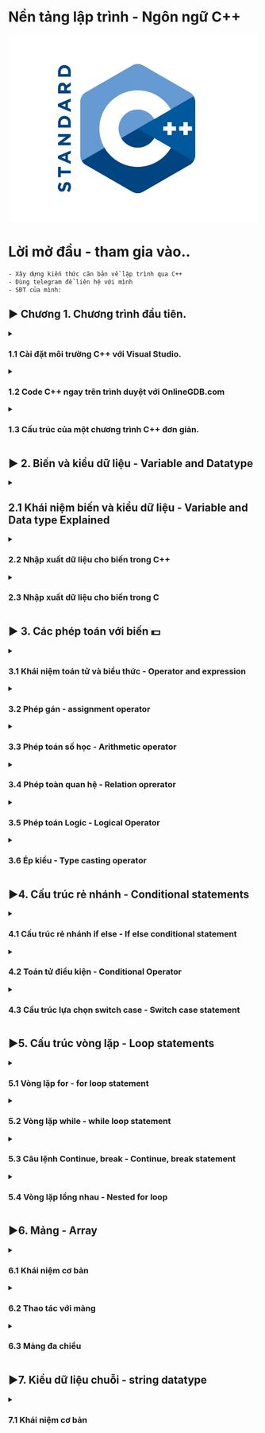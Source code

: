 # Nền tảng lập trình - Ngôn ngữ C++
![Alt text](image.png)

# Lời mở đầu - tham gia vào.. 

    - Xây dựng kiến thức căn bản về lập trình qua C++
    - Dùng telegram để liên hệ với mình
    - SĐT của mình:

## ▶ Chương 1. Chương trình đầu tiên.

<details>
<summary>
<h3>1.1 Cài đặt môi trường C++ với Visual Studio.</h3>
</summary>
- Cài đặt Visual Studio (bản đầy đủ hơn so với VScode).
- Chọn tích vào mục: "Desktop development with C++". Cài luôn cả môi trường C++. Tiếp tục và Install.

    ### Cách tạo project mới.

    - Create new project
    - Empty project
    - Project name - Location - Solution 
    - Thêm chương trình vào phần Source file
    - Viết code 
    - Debuger 
    - Tạo thêm project trong Solution để làm việc
</details>

<details>
<summary>
<h3>1.2 Code C++ ngay trên trình duyệt với OnlineGDB.com</h3>
</summary>

- Nếu máy của bạn cấu hình yếu và không thể chạy Visual Studio hoặc VScode 
- Bạn có thể code trên trình duyệt web: OnlineGDb.com
- Với giao diện vừa đủ dùng
- Có thể lưu lại, qua tài khoản.
</details>

<details>
<summary>
<h3>1.3 Cấu trúc của một chương trình C++ đơn giản.</h3>
</summary>
- Sau khi cài đặt IDE thì bắt đàu viết code.

<h4>Tổng quan của 1 chương trình C++.</h4>

```C++
// Thư viện: liệt kê thư viện chứa các hàm sẽ dùng trong chương trình.
// input output stream: Luồng vào ra của chương trình
#include <iostream>

// thành phần bắt buộc của chương trình - hay là chương trình chính
int main() 
{
    // Nội dung chương trình: là các câu lệnh (statement or Instruction)
    /*  
    *   "std::cout<<" : đây là cú pháp(Syntax) của 1 *   câu lệnh. cần ghi nhớ thuộc lòng.
    *   "std" (standard library): là tên bộ chức năng thư viện chuẩn có sẵ trong ngôn ngữ C++
    *   "cout" (character out) là một hàm cụ thể
    *   Có thể hiểu công cụ "cout" nằm trong bộ công cụ std.
    *   "::" và "<<" là kí hiệu để dùng công cụ
    *   "\n" là kí hiệu xuống dòng
    */
    std::cout << "Hello world!\n";
   

    /*
    *   Lệnh này là trả về giá trị cho hàm main 
    *   Không có cũng ko lỗi, nhưng CẦN PHẢI CÓ để đảm bảo cấu trúc của chương trình
    */
    return 0;
    
}
```
Muốn bỏ qua dòng "std::" thì thêm lệnh này sau khi nhập tất cả các thư viện
```c++
// Dây là cú pháp thêm thư viện, có thể kết thúc bằng dấu ";" nhưng đó là thừa và ko cần thiêt 
#include <iostream>; 

// chú ý đây là 1 lệnh, khỏng phải hàm, biến,...phải có dấu ";"
using namespace std; 
```
</details>





## ▶ 2. Biến và kiểu dữ liệu - Variable and Datatype
<details>
  <summary>
    <h2>2.1 Khái niệm biến và kiểu dữ liệu - Variable and Data type Explained </h2>
  </summary>
  <h3>Biến là:</h3>
  - Đối tượng chiếm một vùng nhớ xác định
  - Dùng để lưu trữ giá trị nào đó
  <h3>Variable Explained:</h3>
  - abc
  <h3>Kiểu dữ liệu là:</h3>
  - Tập hợp của các loại giá trị mà có thể khởi tạo cho một biến 
  <h3>Data type exlained:</h3>
  - abc
</details>




<details>
  <summary>
    <h3>2.2 Nhập xuất dữ liệu cho biến trong C++</h3>
  </summary>
  Luồng dữ liệu vào và ra trong C++:
  gồm có các kiểu sau:

  - Số (nguyên, thực) trên 1 dòng, kết thúc bằng phím "space" hoặc "enter"

  - Kí tự, chuỗi kí tự, trên 1 dòng, kết thúc bằng phím "space" hoặc "enter"
  
  <h4> Lưu ý: </h4>  
  
  - Chuỗi kí tự có dấu cách "space" (dùng thêm thư viện string ); 
  
  - Dùng câu lệnh: 
  
  ```C++
  getline(cin,bien_string);
  ```
  - Nếu trước đó đã nhập gì đó bằng lệnh "cin" và bấm enter thì trong bộ nhớ tạm còn kí tự enter. Phải dùng lệnh sau để fix lỗi này.
  
  ```
  cin.ignore();
  ```
  Nếu trước đó ko nhập gì thì KHÔNG được dùng lệnh cin.ignore() vì sẽ sinh ra lỗi chờ vùng nhớ, mất kí tự đầu tiên của chuỗi

Chương trình ví dụ:
```C++

#include <iostream>
#include <string>
using namespace std;

int main()
{
  int tuoi = 0;
  string ho_ten = "";
  string que_quan = "";

  cout << "Nhap ten: ";
  // Dùng hàm getline() để nhập chuỗi có dấu cách bên trong
  getline(cin,ho_ten);

  // Luông dữ liệu ra
  cout << "Nhap tuoi";
  // Nhập dữ liệu vào Luồng dữ liệu vào
  cin >> tuoi;

  cout << "Nhap que quan: ";
  // Chú ý loại bỏ enter ở lệnh cin trên
  cin.ignore();
  getline(cin,que_quan)
  cout <<"Toi nam nay: " << tuoi <<" tuoi";
  return 0;
}

```
</details>




<details>
  <summary>
    <h3>2.3 Nhập xuất dữ liệu cho biến trong C</h3>
  </summary>

Cách thức nhập xuất dư liệu trong C khác một chút so với C++ về các hàm đưa dữ liệu vào luồng In - Out

<h4>Hàm xuất dữ liệu:</h4>

printf("[Nội dung]...[các đặt tả]", [danh sách đối số]) : xuất 1 luồng kí tự ra màn hình
<h4>Hàm nhập dư liệu</h4>
scanf("[Các đặc tả]", [địa chỉ tham số ]) : Nhập 1 luồng kí tự vào 


<h4>Lưu ý: khi làm việc với chuỗi trong ngôn ngữ C</h4>

- Muốn khởi tạo chuỗi kí tự trong C thì phải nhập qua mảng
- Dùng đặc tả: %s
- Lưu khi chuỗi có chứa dấu cách (VD "Kien Nguyen") thì nhập theo cách thông thường sẽ gây ra sai sót.

- Đây là cách đúng để khai báo kiểu dữ liệu chuỗi trong C
- Lưu ý chuỗi này kết thúc bằng kí tự: null là "\0" sẽ tự thêm vào ở cuối chuỗi
- Nên muốn lưu chuỗi 10 kí tự phải khai báo chuỗi 11 kí 

```C
char chuoiKitu[] = ""
```

Ví dụ 1: In ra màn hình chuỗi đã được khai báo sẵn

```C
char ho_ten[30] = "Kien Nguyen"n;
// Để xuất chuỗi làm như sau
sprintf("Ho va ten: %s",ho_ten);
```

Ví dụ 2: Nhập chuỗi "KHÔNG CÓ" - "CÓ" có dấu cách
```C
// khai báo chuỗi rỗng: dùng cách khai báo mảng và dấu ""
char ten[10] = ""; 

// khai báo biến chuỗi có dấu cách
char ho_ten[20] = "";

// Nhập dữ liệu cho bien ten
// Việc nhập kế thúc khí gặp dấu cách space hoặc xuống dòng enter
scanf("%s", &ten);

// Nhập dữ liệu cho biến ho_ten
// Việc nhập chỉ kết thúc khi gặp phím enter 
scanf("%[^\n]s",ho_ten);
```

Ví dụ 3: tổng hợp 
```C
#include "stdio.h"
int main()
{
  // biến lưu Họ và tên
  char hoTen = "";
  // biến tuoi : Biến số nguyên 
  int tuoi = 0;
  // biến xếp loại
  char xepLoai[] = ""

  //Nhập xuất họ và tên
  printf("Hay nhap ho va ten: ");
  scanf("%[^\n]s",&hoTen);

  // Nhập tuổi
  printf("\nNhap tuoi: ");
  scanf("%d",&tuoi);

  //Lệnh xóa 1 kí tự trong bộ nhớ đệm 
  getchar();

  // Nhập xếp loại
  printf("\nNhap xep loai: ");
  // cần có lệnh xóa bộ nhớ đệm trước đó
  scanf("%c",&xepLoai)

  // Xuất dữ liệu vừa nhập
  printf("%s\n %d tuoi\nXep loai: %s",hoTen,tuoi,xepLoai);

  return 0;
}
```
</details>





## ▶ 3. Các phép toán với biến :dollar: 

<details>
  <summary>
    <h3>3.1 Khái niệm toán tử và biểu thức - Operator and expression</h3>
  </summary>

  <h4>Nội dung chính:</h4>  

  - Ta có Variable là sự biến đổi giá trị của các biến.
  - Nó thông qua các phép toán(+,-,*,/,...): được gọi là Operator(toán tử).
  - Nếu các Operator đứng đơn lẻ thì không có ý nghĩa gì cả.
  - Chúng cần có các Variable hoặc các con số đứng cùng, được gọi là Operand(toán hạng).
  - Lúc này chúng đứng cùng nhau(Operator, Operand) ta có được Expression(biểu thức).

  ```c++
  #include <iostream>
  int main()
  {
    int a = 1; // Biến a được gán giá trị 1 qua toán tử "="
    int b = 2; // Tương tự cho biến b
    cout << a * b + 15; // a*b+15 = 17 | giá trị này được đưa vào luồng cout để đưa ra màn hình (cout trong thư viện iostream)
    return 0;
  }
  ```
  Phép toán có thể biểu diễn bằng kí hiệu (+,-,*,/,...) hiệu hoặc "chuỗi kí tự" hiểu đơn giản là hàm

  ```c++
  cout << sizeof(int_variable) // 4 byet 
  ```
  Số toàn hạng tham gia vào phép toán đó:
  - Có thể có 1 hoặc 2 toán hạng (operand) được dùng khi dùng 1 toán tử(operator).
  
  Độ ưu tiên - Precedent:
  - Sẽ có thứ tự thực hiện giữa các toán tử.

  Thứ tự thực hiện - Associativity:
  - Từ trái sang phải hay từ phải sang trái
  - Ví dụ với phép "+" sẽ làm việc với toán hạng bên tay phải trước

  ```C++
  // 3*4 sẽ được thực hiện trước, sau đó 1*2  rồi 2 + 12 
  cout << 1*2 + 3*4;
  
  ```
</details>




<details>
  <summary>
    <h3>3.2 Phép gán - assignment operator</h3>
  </summary>
  <h4>Nội dung chính:</h4>
  Phép gán - assignment operator.
  Biểu diễn: "=".

  Đặc điểm
  - Gán 1 giá trị nào đó cho 1 biến.
  - Số toán hạng tham gia vào phép gán là: 2.
  - Thứ tự ưu tiên của phép gán sau các phép toán(+,-,*,/,...).
  - Gáng giá trị bên phải sang biến bên trái.

  ```c++
  #include <iostream>
  int main()
  {
    int x; // Khai báo
    x = 10; // Khởi tạo giá trị - gán giá trị 10 cho x
    int y = 2; // Khaoi báo và khởi tạo 
    return 0;
  }
  ```

  Biến constant: chỉ được gán 1 lần duy nhất 
  Cú pháp:

  ```C++
  const int z = 100;
  ```

  ```C++
  int a = 1;
  int b = 2;
  // lưu ý : (a = b = 5) là một biểu thức expression - nên tương tự như biểu thức bình thường, ko phải hàm gì cả
  cout << (a = b = 5) << '\n'; 
  cout << x << '\n' << y << '\n';
  /*Kết quả là:
  5
  5
  5
  */
  ```

</details>


<details>
  <summary>
    <h3>3.3 Phép toán số học - Arithmetic operator</h3>
  </summary>

  <h4>Nội dung chính:</h4>
  
  - Các phép toán cơ bản trong toán học(+, -, *, /, %, ++, --) đều có trong lập trình.
   
  ```C++
  #include <iostream>
  int main()
  {
    // Phép cộng dùng toán tử "+"
    int x = 5 + 6;
    // Phép trừ dùng toán tử "-"
    int y = x - 1; 
    // Phép chia lấy phần nguyên dùng toán tử "/"
    int z = x * 2; 
    
    /* 
    * Trong lập trình thì phép chia là phép toán có nhiều hướng thực 
    * hiện, Nên cần chú ý khi thực hiện phép chia.
    */
    // Phép chia lấy phần nguyên dừng toán tử "/" 
    int i = 15 / 2; 
    //  Phép chia lấy phần dư dừng toán tử "%"
    int i = 15 % 2; // KQ: 1 

    /*
    * Vậy là sao để chia để nhận được kế quả số thực:
    * - Viết biểu thức dưới dạng số thự (VD: 10.0, 3.3,..)
    * - Biến nhận là kiểu số thực
    */
    float j = 15.0 / 2; 
    // Lưu ý biến số thực KHÔNG CÓ chia lấy phần dư
    // Không được chia cho số 0

    // Phép toàn tự tăng và tự giảm /
    // Kí hiệu: "a++" | "++a" | "a--"| "--a"| 
    // Kí hiệu: "a += b" | "a -= b" | "a *= b" | "a /=b" 
    int a = 0;
    a++; // Sau khi câu lệnh kết thúc bằng dấu ";" thì biến a mới tăng 1 đơn vị. 
    ++a; // Tăng ngay khi câu lệnh được thực hiện.
    
    /*
    * Phép toàn ưu tiên
    * Cú pháp: "( a + b ) * c"
    */
    int q = (1+2)*3;

    return 0;
  }
  ```
  <h4>Thư viện toán học</h4>

  Thư viện toán học - math library. Có các hàm cơ bản sau:
  Đây là phép toán được biểu diễn bằng chuỗi kí tự đã được nhắc ở các bài trước. Hay có thể gọi là hàm.

  - Hàm căn bặc 2 - sqrt(a) stand for "square root" 
  - Hàm mũ 2 - pow(a,b) stand for "power"
  - Hàm trị tuyệt đối - abs(a) - stand for "absolute"
  ```C++
  #include <iostream>
  #include <math.h> // Tại sao có chữ ".h"? Vì đây là thư viện của lập trình C 
  #include <cmath> // hoặc có thể viết NTN

  using namespace std;
  int main()
  {
    int x = 9;
    // In ra căn bậc 2
    cout << sqrt(x);
    // Đây là in ra x^4 . Dùng cho mũ lớn để giảm số lượng code.
    cout << pow(x,4);
    //In ra trị tuyệt đối  
    cout << abs(x);
    return 0;
  }
  
  ```
  <h4>Phép toàn cộng kí tự</h4>
  
  ```C++
  char x = 'A'; // Lưu trong bộ nhớ MT là một số nguyên nằm trong mã Asci
  cout << x; // KQ: 65
  cout << (x+1); // KQ: 66
  ```      
</details>



<details>
  <summary>
    <h3>3.4 Phép toàn quan hệ - Relation oprerator</h3>
  </summary>
  <h4>Nội dụng chính:</h4>
  
  - Phép toàn quan hệ hay còn gọi là phép toán so sánh - Relation Operator
  - Các kiểu so sánh có thể có là:
    <, >, ==, <=, >=, !=
  - Gía trị trả về của một biểu thức so sánh là một giá trị Bool (đúng - sai) 1 hoặc 0.

Chương trình minh họa:
```C++
#include <iostream>
using namespace std;
int main()
{

  int x = 1;
  // Đây là 1 biểu thức so sánh - kết quả: SAI, giá trị trả về là "0"
  x < 1; 
  // In ra màn hình giá trị trả về là "0"
  cout << (x<1);
  // Còn đây là biểu thức đúng và có giá trị trả về là "1"
  cout << (x>0);
  return 0;
}
```
</details>



<details>
  <summary>
    <h3>3.5 Phép toán Logic - Logical Operator</h3>
  </summary>
  <h4>Nội dung chính:</h4>

  - Kết quả của các phép toàn logical chỉ có "đúng" hoặc "sai". Tức là kết quả của biểu thức có kiểu ```bool```.
  - Các biến ```bool``` có thể: cộng, trừ, nhân, chia với nhau. Nhưng đừng làm như thế nếu bạn là lập trình viên chuyên nghiệp.
  - Trong thực tế đây là các thao tác với các biến logical ```bool```: phép nhân(AND), phép cộng (OR), phép đảo (NOT). Kí hiệu: ```&& || !```
  - Thứ tự ưu tiên của các phép toàn Logical: 
      1. ```!```
      2. ```&&```
      3. ```||```



  ```C++
  // Cộng trừ nhân chia - theo kiểu người nhà quê 
  bool a = 1, b = 0;
  bool nhaQue = a*b; // Đúng không báo lỗi nhưng đừng làm thế 

  // Đây là ví dụng minh họa các phép toàn logical operator hoạt động ntn.
  
  #include <iostream>
  using namespace std; 
  int main()
  {
    bool a = true; // 1
    bool b = true; // 1
    // Phép toán AND - Phép và - là phép nhân số nhị phân, kí hiệu: &&
    bool c = a&&b; // 1&&1 = 1*1 = 1 
    // Phép toán OR - phép hoặc - là phép cộng hai số nhị phân, kí hiệu: ||
    bool d = a||b; // 1||1 = 1+1 = 1 
    // Phép toán NOT - phép toán đảo - là đảo giá trị của 1 số nhị phân, kí hiệu: !
    bool e = !a; // !1 = 0
    return 0;
  }
  ```         
</details>





<details>
  <summary>
    <h3>3.6 Ép kiểu -  Type casting operator</h3>
  </summary>
  <h4>Nội dung chính:</h4>
  
  - Ép kiểu là chuyển đổi kiểu dữ liệu.
  - Đối với các kiểu dữ liệu nguyên thủy (primitive Variable): bool, char, int, float, double,...Thường thì không cần phải ép kiểu tường minh mà sẽ được C++ ép kiểu tự động.
  - Các kiểu dữ liệu mở rộng: array, string, struct, class,...Không có  ép kiểu tự động, cần phải được DEV ép kiểu tường mình để tránh lỗi vì kiễu dữ liệu trên phức tạp
  
  Cú pháp ép kiểu tường minh:
  ```C++
  int a = 1998;
  float b = (float)a;
  ```

  Chương trình minh họa chi tiết:
  ```C++
  #include <iostream>
  #include <string>
  using namespace std;
  int main()
  {
    // CÁC KIỂU DỮ LIỆU NGUYÊN THỦY 
    // float -> int
    float x = 1.5;
    cout << (int)x; // KQ = 1

    int y = 1;
    cout << (float)y; //KQ = 1.00000

    int z = 65;
    cout << (char)z; // in ra A

    // char -> int
    char j = 'A';
    cout << (int)j; // in ra 65
    // Ví dụ ép kiểu tự động 
    float so_thuc = 1.5;
    int bien_so_nguyen = so_thuc; // Vì gáng 1 số thực vào biến số nguyên
    cout << bien_so_nguyen; // KQ = 1 đã tự động ép kiểu


    // Đối với các kiểu dữ liệu mở rộng được ép kiểu bằng HÀM chuyên ép kiểu cho nó

    string s = "123.456"; // chuỗi kí tự 123 ko phải số 123
    // SAI - không phải kiểu dữ liệu nào cũng ép kiểu được
    int q = (int)s; // SAI
    // Nếu muốn ép kiểu cho câu lệnh trên thì cần tạo 1 hàm riêng để ép
    
    int q = stoi(s); // string to interger lấy tất cả các số đầu tiên đến khi gặp dấu . hoặc chữ này đó
    int k = stof(s);

    // Số ép thành chuỗi
    int bien_so = 1998;
    string bien_chuoi = to_string(bien_so); // bien_chuoi = "1998"

  }

  ```  
</details>

## ▶4. Cấu trúc rẻ nhánh - Conditional statements

<details>
  <summary>
    <h3>4.1 Cấu trúc rẻ nhánh if else - If else  conditional statement</h3>
  </summary>
  <h4>Nội dụng chính:</h4>

  - Thế nào là cấu trúc rẻ nhánh (hay cấu trúc điều khiển, hay câu điều kiện, hay if else)? Hiểu đơn giản là nếu thỏa mãn điều kiện thì sẽ làm điều gì đó.
  - Có thể dùng if else lồng nhau để xử lí chi tiết vấn đề.
  - Trong câu điều kiện If else nếu 1 đk đúng thì sẽ ko làm việc với các điều kiện còn lại, đây cũng là 1 điều cần lưu ý để tránh việc sót các điều kiện khi tạo ra 1 câu điều kiện. 
  - Có nhưng trường hợp không bặt buộc phải có else hoặc if else.
  - Chú ý: Có nhiều kiểu câu điều kiện có thể xảy ra nhưng đây là 4 kiểu chính. Cần phải lưu ý. 

  ```C++
  // 1. Đây là câu lệnh: if
  if(dieu_kien)
  {
    // Các câu lệnh
  }

  // 2. Đây là câu lệnh if else
  if(dieu_kien)
  {
    // Các câu lệnh
  } 
  else
  {
    // Câu lệnh
  }

  // 3. Đây là câu: if() else if() else()
  if (dk_1)
  {
    //...
  } 
  else if(dk_2)
  {
    //...
  }
  else // CÁC ĐK CÒN LẠI
  {
    //...
  }

  //4. Đây là if eles lồng nhau

  if(dk_1)
  {
    if(dk_2)
    {
        //...
    }
    else
    {
        //...
    }
  }
  else 
  {
    //...
  }   
  ``` 

  <h4>Chương trình ví dụ:</h4>

  ```C++
  #include <iostream>
  using namespace std; 
  int main()
  {

    // VD cho câu điều kiện if else đơn giản
    bool catched = 1;
    if(catched)
    {
        cout << "CM dính bẫy rồi!"
    } else
    {
        cout << "May quá!"    
    }

    // VD if else lồng nhau
    int tuoi = 19;
    if(tuoi >= 18)
    {
        cout >> "\nDu tuoi di tu.";
    } 
    else if(tuoi >= 15 && tuoi<18)
    {
        cout << "Chua du tuoi di tu, co the dua vao trai giao duong."
    } 
    else 
    {
        cout << "Chua du tuoi di tu. Nhac nho, canh cao!";
    }
  }
  ```
</details>





<details>
  <summary>
    <h3>4.2 Toán tử điều kiện - Conditional Operator</h3>
  </summary>

  <h4>Nội dung chính:</h4> 
  - Điểm khác biệt so với câu điều kiện if else là: KHÔNG cần khối lệnh 
  - Chỉ cần 1 câu lệnh cho phép rẻ nhánh
  - Nó là 1 biểu thức trả về giá trị cụ thể (cần lưu ý), vì thế có thể đưa nó vào luồng output ```cout``` để in ra màn hình.
  - Độ ưu tiên, nếu không rõ chỉ cần chú ý thì cứ đưa vào cặp ngoặc tròn
  - Vậy khi nào nên dùng loại toán tử này: đối với các điều kiện đơn giản.

  Cú pháp:
  ```C++
  // nếu điều kiện đúng thực hiện return_value_A nếu không thực hiện return_value_B
  dieu_kien? <return_value_A> : <return_value_B>
  ```

  <h4>Chương trình ví du:</h4>
  ```C++
  #include <iostream>
  using namespace std;
  int main()
  {
    int tuoi = 16;
    //Đưa vào luồng output được vì đây là dữ liệu trả về.
    cout << ((tuoi >= 18)? "Da du tuoi di tu" : "Chua du tuoi di tu");
    return 0;
  }
  ```
  
</details>




<details>
  <summary>
    <h3>4.3 Cấu trúc lựa chọn switch case - Switch case statement </h3>
  </summary>
  <h4>Nội dung chính:</h4> 
  
  - Các hoạt động khác if else một chút.
  - Switch case là một trường hợp của if else, được tạo ra để viết gắn gọn chương trình.
  - Chuyên dụng để kiểm tra các biến số nguyên hoặc kí tự (tránh các biến constant hoặc các biến đặt biệt).
  - Với cấu trúc này cũng khá tính linh hoạt có thể kế hợp với cấu trúc điều kiện khác và các câu lệnh ```break, contiune, goto,..``` để tạo ra các chương trình nâng cao hơn (rất hay).

  Cú pháp:
    ```C++
    switch(tham_so_sanh_bang) // đưa 1 tham số so sánh bằng vào đay
    {
        case x1: // với x là 1 kí tự so sánh với tham số trên 
        {
            // Các câu lệnh cần thực hiện
            break; //bắt buộc phải có
        }
        case x2:
        {
            break;
        }
    }

    <h4>Chương trình mẫu:</h4>

  ```C++
  #include <iostream>
  #include <string>

  using namespace std;
  int main()
  {
    // Ví dụ với IF ELSE
    int month = 0
    string s = "";

    if (month == 1)
    {
        s = "January";
    }
    else if (month == 2)
    {
        s = "Febuary";
    }
    else if (month == 3)
    {
        s = "MarCH";
    } // TƯỞNG TỰ CHO CÁC THÁNG SAU
    cout << s;

    // VD switch case
    switch(month)
    {
        case 1:
            s = "January";
            break;
        case 2:
            s = "Febuary";
            break;
        case 3:
            s = "March"
            break;
    }
    cout << s;
    return 0;
  }

  ```   
</details>







<h2> ▶5. Cấu trúc vòng lặp - Loop statements </h2>

<details>
    <summary>
        <h3>5.1 Vòng lặp for - for loop statement</h3>
   </summary>
   Vòng lặp là gì?
Thực hiện câu lệnh lặp đi lặp lại nhiều lần

Cú pháp:
```C++
    /*
    for(biến đếm; điều kiện thực hiện; tự tăng biến đếm)
    {
        các câu lệnh cần lặp
    }
    */
    for(int i = 0; i <5; i++)
    {
        cout << "Hello world!";
    }
```

Ví dụ: 
```C++
#include <iostream>
using namespace std;
int main()
{
    // Viết tay các câu lệnh giống nhau nhiều lần
    cout << "Tôi tên là Nguyễn Trung Kiên, tôi muốn thành công và hạnh phúc.\n";
    cout << "Tôi tên là Nguyễn Trung Kiên, tôi muốn thành công và hạnh phúc.\n";
    cout << "Tôi tên là Nguyễn Trung Kiên, tôi muốn thành công và hạnh phúc.\n"; 
    cout << "Tôi tên là Nguyễn Trung Kiên, tôi muốn thành công và hạnh phúc.\n"; 
    cout << "Tôi tên là Nguyễn Trung Kiên, tôi muốn thành công và hạnh phúc.\n"; 
    cout << "Tôi tên là Nguyễn Trung Kiên, tôi muốn thành công và hạnh phúc.\n"; 
    cout << "Tôi tên là Nguyễn Trung Kiên, tôi muốn thành công và hạnh phúc.\n"; 

    // Dùng vòng lặp for để làm điều tương tự 30 lần
    for(int i = 0; i<30; i++) // i mean "index: số thứ tụ" or "interate: lập lại"  
    {
        cout << "Tôi tên là Nguyễn Trung Kiên, tôi muốn thành công và hạnh phúc.\n";
    }

    //Các cách viết có thể dùng khi lập trình với for
    // Biến đếm nằm bên ngoài for
    int j = 0;
    for(; j<5; j++)
    {
        cout << "Bien dem nam ben ngoai vong lap for";
    }

    // VỌNG LẶP KO CÓ ĐK DỪNG
    for(int i = 0; ; i++)
    {
        cout << "bien dem: " << i << '\n' ;
    }
    //Vòng lặp vô hạn
    for(;;)
    {
        cout << "Vong lap vo han";
    }
}
```   
</details>





<details>
    <summary>
        <h3>5.2 Vòng lặp while - while loop statement</h3>
   </summary>
   
   <h4>Vòng lặp while là: </h4>

- Dùng khi KHÔNG BIẾT TRƯỚC số lần lặp
- Về bản chất cũng là vòng lặp giống như for, và có thể thay thế cho nhau. Nhưng 2 cách này đều có ưu nhược điểm riêng
- Có rất nhiều cách viết vòng lặp, có thể linh hoạt trong các viết
Cú pháp:
```C++
/*
    (Khai báo biến đếm bên ngoài)
    int i = 0;
    while(1 điều kiện)
    {
        (các câu lệnh)
        (lệnh tăng hoặc giảm)
    }
*/
int i = 0;
while(i < 100)
{
    cout << "Nguyen Trung Kien\n";
    i++
}
``` 

Tương tự như while() thì do{}while() là giống nhau mọi thứ chỉ trừ ở 1 điểm

```C++
do
{
    // các câu lệnh
}while(dieu_kien_dung)

``` 
Là các lệnh sẽ được thực hiện ít nhất một lần.

</details>





<details>
    <summary>
        <h3>5.3 Câu lệnh Continue, break - Continue, break statement</h3>
   </summary>
   <h4>Hai phép lệnh continue và break điều khiển vòng lặp như thế nào: </h4>

Chú ý: ```continue``` chỉ dùng với for, while và switch case.
- Lệnh  ```continue``` cho phép bỏ qua tất cả các lệnh phía dưới để đi đến đầu vòng lặp tiếp theo.
- Lệnh ```break``` cho phép thoát ra khỏi vòng lặp

Vi dụ:    
```C++
for(int i = 0; i< 10; i++)
{   
    cout << "di lam";
    continue;
    cout << "di vong vong";
}
```

Chỉ có tác dụng với for()
```C++
//VD bỏ qua việc đi làm thêm vào ngày chẵn
for(int i = 0; i <=10; i++)
{
    if(i%2==0)
    {
        continue;
    }
    cout << "di lam them\n";
}
```

VD lệnh break, khi không có điều kiện duy trì

```c++
for(int i = 2;; i++)
{
    if(i == 7)
    {
        break;
    }
    cout << "Di lam cham chi vao thu " << i << '\n';
}
```
   
</details>





<details>
    <summary>
        <h3>5.4 Vòng lặp lồng nhau - Nested for loop</h3>
   </summary>

   <h4>Nội dung chính:</h4>

- Vòng lặp lồng nhau là bên trong một vòng lặp có một vòng lặp khác
- ```continue``` và ```break``` chỉ tác động vào vòng lặp gần nhất chứa nó.

```C++
#include<iostrem>
using namespace std;
int main()
{
    for(int i = 0; i < 10; i++)
    {
        cout << "Tuan thu " << i;
        for(int j = 1; j < 8; j++)
        {
            cout << "Di lam ngay thu: " << j;
        }
    }
    return 0;
}
```

Bài tập vẽ hình dùng vòng lặp nested loop
```C++
// Vẽ hình vuông
#include <iostream>
using namespace std;
int main()
{
    int n;
    cout >> "Nhap do dai canh hinh vuong: ";
    cin >> n;

    for(int i = 0; i < 4; i++)
    {  
        for(int j = 0; j < 4; j++);
        {
            cout << "* ";
        }
        cout << '\n';
    }   
    return 0;
}

```   
</details>





<h2> ▶6. Mảng - Array </h2>

<details>
    <summary>
        <h3>6.1 Khái niệm cơ bản </h3>
   </summary>
</details>




<details>
    <summary>
        <h3>6.2 Thao tác với mảng </h3>
   </summary>
</details>




<details>
    <summary>
        <h3>6.3 Mảng đa chiều </h3>
   </summary>
</details>






<h2> ▶7. Kiểu dữ liệu chuỗi - string datatype </h2>

<details>
    <summary>
        <h3>7.1 Khái niệm cơ bản </h3>
   </summary>
</details>
</details>


